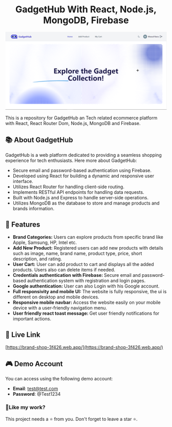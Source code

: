 <h1 align="center">GadgetHub With React, Node.js, MongoDB, Firebase</h1>

<p align="center"><img src="./src/assets/screenshot.PNG" alt="GadgetHub campaign homepage"></p>

<p>This is a repository for GadgetHub an Tech related ecommerce platform with React, React Router Dom, Node.js, MongoDB and Firebase.</p>

## 📚 About GadgetHub

GadgetHub is a web platform dedicated to providing a seamless shopping experience for tech enthusiasts. Here more about GadgetHub:

- Secure email and password-based authentication using Firebase.
- Developed using React for building a dynamic and responsive user interface.
- Utilizes React Router for handling client-side routing.
- Implements RESTful API endpoints for handling data requests.
- Built with Node.js and Express to handle server-side operations.
- Utilizes MongoDB as the database to store and manage products and brands information.

## 📝 Features

- <b>Brand Categories:</b> Users can explore products from specific brand like Apple, Samsung, HP, Intel etc.
- <b>Add New Product:</b> Registered users can add new products with details such as image, name, brand name, product type, price, short description, and rating.
- <b>User Cart:</b> User can add product to cart and displays all the added products. Users also can delete items if needed.
- <b>Credentials authentication with Firebase: </b> Secure email and password-based authentication system with registration and login pages.
- <b>Google authentication: </b> User can also Login with his Google account.
- <b>Full responsivity and mobile UI: </b>The website is fully responsive, the ui is different on desktop and mobile devices.
- <b>Responsive mobile navbar: </b> Access the website easily on your mobile device with a user-friendly navigation menu.
- <b>User friendly react toast message: </b> Get user friendly notifications for important actions.

## 🚀 Live Link

[https://brand-shop-3f426.web.app/](https://brand-shop-3f426.web.app/)

## 🎮 Demo Account

You can access using the following demo account:

- **Email**: test@test.com
- **Password**: @Test1234

<h3>💖Like my work?</h3>

This project needs a ⭐️ from you. Don't forget to leave a star ⭐️.
